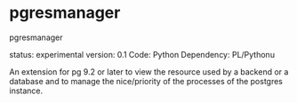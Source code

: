 pgresmanager
============

pgresmanager

status: experimental
version: 0.1
Code: Python
Dependency: PL/Pythonu 

An extension for pg 9.2 or later to view the resource used by a backend or a database 
and to manage the nice/priority of the processes of the postgres instance.


